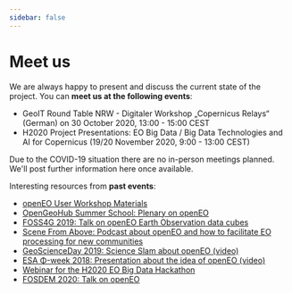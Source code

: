 ```yaml
---
sidebar: false
---
```


# Meet us

We are always happy to present and discuss the current state of the project. You can **meet us at the following events**:

* GeoIT Round Table NRW - Digitaler Workshop „Copernicus Relays“ (German) on 30 October 2020, 13:00 - 15:00 CEST
* H2020 Project Presentations: EO Big Data / Big Data Technologies and AI for Copernicus (19/20 November 2020, 9:00 - 13:00 CEST)

Due to the COVID-19 situation there are no in-person meetings planned. We'll post further information here once available.

Interesting resources from **past events**:

* [openEO User Workshop Materials](https://openeo.org/news/2020-09-02-openeo-user-workshop.html)
* [OpenGeoHub Summer School: Plenary on openEO](https://www.youtube.com/watch?v=UdjysZ-IvV0&list=PLXUoTpMa_9s1npXD6S9M0_2pUgnTd6cqV&index=26)
* [FOSS4G 2019: Talk on openEO Earth Observation data cubes](https://media.ccc.de/v/bucharest-286-openeo-earth-observation-data-cubes)
* [Scene From Above: Podcast about openEO and how to facilitate EO processing for new communities](http://scenefromabove.org/podcasts.html)
* [GeoScienceDay 2019: Science Slam about openEO (video)](https://www.youtube.com/watch?v=ziQXgki9ejI)
* [ESA Φ-week 2018: Presentation about the idea of openEO (video)](https://www.youtube.com/watch?v=igmiZw2GCTE&list=PLvT7fd9OiI9X2_QZ12fDhVMFzvign0HEF&index=27)
* [Webinar for the H2020 EO Big Data Hackathon](https://www.youtube.com/watch?v=E0wtDvm2SfA)
* [FOSDEM 2020: Talk on openEO](https://fosdem.org/2020/schedule/event/introduction_to_openeo/)
